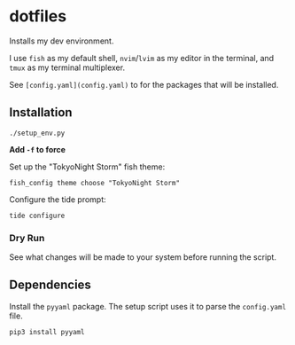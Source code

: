 # dotfiles

Installs my dev environment.

I use `fish` as my default shell, `nvim`/`lvim` as my editor in the terminal, and `tmux` as my terminal multiplexer.

See `[config.yaml](config.yaml)` to for the packages that will be installed.

## Installation

```
./setup_env.py
```

**Add `-f` to force**

Set up the "TokyoNight Storm" fish theme:

```
fish_config theme choose "TokyoNight Storm"
```

Configure the tide prompt:

```
tide configure
```

### Dry Run

See what changes will be made to your system before running the script.

## Dependencies

Install the `pyyaml` package. The setup script uses it to parse the `config.yaml` file.

```
pip3 install pyyaml
```
